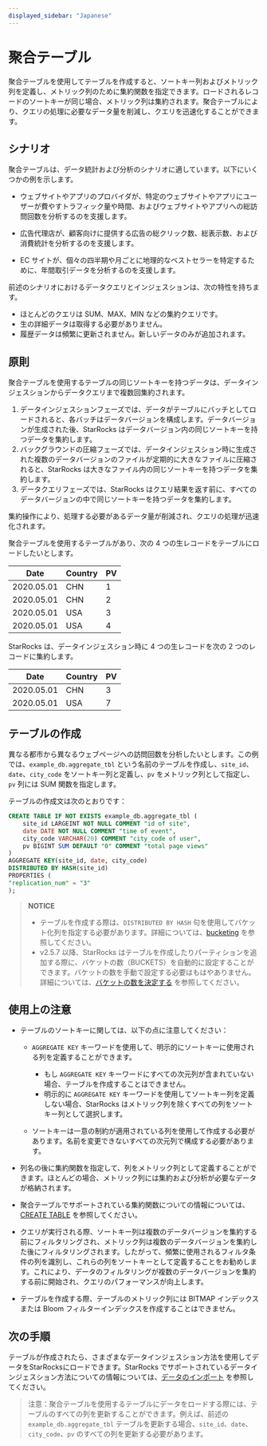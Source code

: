 ```yaml
---
displayed_sidebar: "Japanese"
---
```


# 聚合テーブル

聚合テーブルを使用してテーブルを作成すると、ソートキー列およびメトリック列を定義し、メトリック列のために集約関数を指定できます。ロードされるレコードのソートキーが同じ場合、メトリック列は集約されます。聚合テーブルにより、クエリの処理に必要なデータ量を削減し、クエリを迅速化することができます。

## シナリオ

聚合テーブルは、データ統計および分析のシナリオに適しています。以下にいくつかの例を示します。

- ウェブサイトやアプリのプロバイダが、特定のウェブサイトやアプリにユーザーが費やすトラフィック量や時間、およびウェブサイトやアプリへの総訪問回数を分析するのを支援します。

- 広告代理店が、顧客向けに提供する広告の総クリック数、総表示数、および消費統計を分析するのを支援します。

- EC サイトが、個々の四半期や月ごとに地理的なベストセラーを特定するために、年間取引データを分析するのを支援します。

前述のシナリオにおけるデータクエリとインジェスションは、次の特性を持ちます。

- ほとんどのクエリは SUM、MAX、MIN などの集約クエリです。
- 生の詳細データは取得する必要がありません。
- 履歴データは頻繁に更新されません。新しいデータのみが追加されます。

## 原則

聚合テーブルを使用するテーブルの同じソートキーを持つデータは、データインジェスションからデータクエリまで複数回集約されます。

1. データインジェスションフェーズでは、データがテーブルにバッチとしてロードされると、各バッチはデータバージョンを構成します。データバージョンが生成された後、StarRocks はデータバージョン内の同じソートキーを持つデータを集約します。
2. バックグラウンドの圧縮フェーズでは、データインジェスション時に生成された複数のデータバージョンのファイルが定期的に大きなファイルに圧縮されると、StarRocks は大きなファイル内の同じソートキーを持つデータを集約します。
3. データクエリフェーズでは、StarRocks はクエリ結果を返す前に、すべてのデータバージョンの中で同じソートキーを持つデータを集約します。

集約操作により、処理する必要があるデータ量が削減され、クエリの処理が迅速化されます。

聚合テーブルを使用するテーブルがあり、次の 4 つの生レコードをテーブルにロードしたいとします。

| Date       | Country | PV   |
| ---------- | ------- | ---- |
| 2020.05.01 | CHN     | 1    |
| 2020.05.01 | CHN     | 2    |
| 2020.05.01 | USA     | 3    |
| 2020.05.01 | USA     | 4    |

StarRocks は、データインジェスション時に 4 つの生レコードを次の 2 つのレコードに集約します。

| Date       | Country | PV   |
| ---------- | ------- | ---- |
| 2020.05.01 | CHN     | 3    |
| 2020.05.01 | USA     | 7    |

## テーブルの作成

異なる都市から異なるウェブページへの訪問回数を分析したいとします。この例では、`example_db.aggregate_tbl` という名前のテーブルを作成し、`site_id`、`date`、`city_code` をソートキー列と定義し、`pv` をメトリック列として指定し、`pv` 列には SUM 関数を指定します。

テーブルの作成文は次のとおりです：

```SQL
CREATE TABLE IF NOT EXISTS example_db.aggregate_tbl (
    site_id LARGEINT NOT NULL COMMENT "id of site",
    date DATE NOT NULL COMMENT "time of event",
    city_code VARCHAR(20) COMMENT "city_code of user",
    pv BIGINT SUM DEFAULT "0" COMMENT "total page views"
)
AGGREGATE KEY(site_id, date, city_code)
DISTRIBUTED BY HASH(site_id)
PROPERTIES (
"replication_num" = "3"
);
```

> **NOTICE**
>
> - テーブルを作成する際は、`DISTRIBUTED BY HASH` 句を使用してバケット化列を指定する必要があります。詳細については、[bucketing](../Data_distribution.md#design-partitioning-and-bucketing-rules) を参照してください。
> - v2.5.7 以降、StarRocks はテーブルを作成したりパーティションを追加する際に、バケットの数（BUCKETS）を自動的に設定することができます。バケットの数を手動で設定する必要はもはやありません。詳細については、[バケットの数を決定する](../Data_distribution.md#determine-the-number-of-buckets) を参照してください。

## 使用上の注意

- テーブルのソートキーに関しては、以下の点に注意してください：
  - `AGGREGATE KEY` キーワードを使用して、明示的にソートキーに使用される列を定義することができます。

    - もし `AGGREGATE KEY` キーワードにすべての次元列が含まれていない場合、テーブルを作成することはできません。
    - 明示的に `AGGREGATE KEY` キーワードを使用してソートキー列を定義しない場合、StarRocks はメトリック列を除くすべての列をソートキー列として選択します。

  - ソートキーは一意の制約が適用されている列を使用して作成する必要があります。名前を変更できないすべての次元列で構成する必要があります。

- 列名の後に集約関数を指定して、列をメトリック列として定義することができます。ほとんどの場合、メトリック列には集約および分析が必要なデータが格納されます。

- 聚合テーブルでサポートされている集約関数についての情報については、[CREATE TABLE](../../sql-reference/sql-statements/data-definition/CREATE_TABLE.md) を参照してください。

- クエリが実行される際、ソートキー列は複数のデータバージョンを集約する前にフィルタリングされ、メトリック列は複数のデータバージョンを集約した後にフィルタリングされます。したがって、頻繁に使用されるフィルタ条件の列を識別し、これらの列をソートキーとして定義することをお勧めします。これにより、データのフィルタリングが複数のデータバージョンを集約する前に開始され、クエリのパフォーマンスが向上します。

- テーブルを作成する際、テーブルのメトリック列には BITMAP インデックスまたは Bloom フィルターインデックスを作成することはできません。

## 次の手順

テーブルが作成されたら、さまざまなデータインジェスション方法を使用してデータをStarRocksにロードできます。StarRocks でサポートされているデータインジェスション方法についての情報については、[データのインポート](../../loading/Loading_intro.md) を参照してください。

> 注意：聚合テーブルを使用するテーブルにデータをロードする際には、テーブルのすべての列を更新することができます。例えば、前述の `example_db.aggregate_tbl` テーブルを更新する場合、`site_id`、`date`、`city_code`、`pv` のすべての列を更新する必要があります。